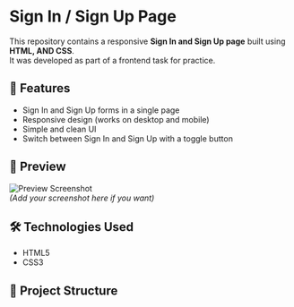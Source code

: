 # Sign In / Sign Up Page

This repository contains a responsive **Sign In and Sign Up page** built using **HTML, AND CSS**.  
It was developed as part of a frontend task for practice.

## 🚀 Features
- Sign In and Sign Up forms in a single page  
- Responsive design (works on desktop and mobile)  
- Simple and clean UI  
- Switch between Sign In and Sign Up with a toggle button  

## 📸 Preview
![Preview Screenshot](screenshot.png)  
*(Add your screenshot here if you want)*

## 🛠️ Technologies Used
- HTML5  
- CSS3  

## 📂 Project Structure

